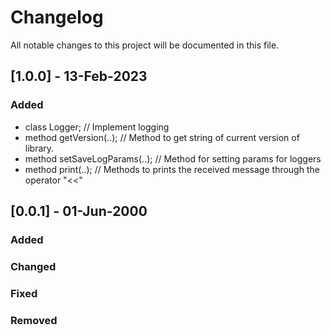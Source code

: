 # Changelog
All notable changes to this project will be documented in this file.

## [1.0.0] - 13-Feb-2023

### Added

- class Logger; // Implement logging
- method getVersion(..); // Method to get string of current version of library.
- method setSaveLogParams(..); // Method for setting params for loggers
- method print(..); // Methods to prints the received message through the operator "<<"

## [0.0.1] - 01-Jun-2000

### Added

### Changed

### Fixed

### Removed
